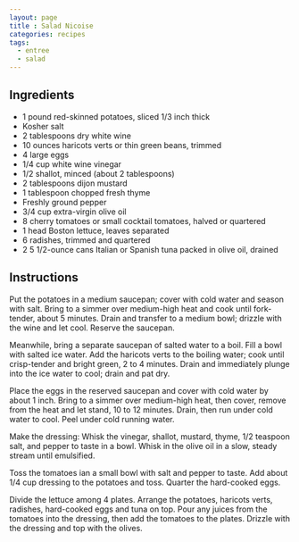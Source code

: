 ```yaml
---
layout: page
title : Salad Nicoise
categories: recipes
tags:
  - entree
  - salad
---
```


## Ingredients

- 1 pound red-skinned potatoes, sliced 1/3 inch thick
- Kosher salt
- 2 tablespoons dry white wine
- 10 ounces haricots verts or thin green beans, trimmed
- 4 large eggs
- 1/4 cup white wine vinegar
- 1/2 shallot, minced (about 2 tablespoons)
- 2 tablespoons dijon mustard
- 1 tablespoon chopped fresh thyme
- Freshly ground pepper
- 3/4 cup extra-virgin olive oil
- 8 cherry tomatoes or small cocktail tomatoes, halved or quartered
- 1 head Boston lettuce, leaves separated
- 6 radishes, trimmed and quartered
- 2 5 1/2-ounce cans Italian or Spanish tuna packed in olive oil, drained

## Instructions

Put the potatoes in a medium saucepan; cover with cold water and season with salt. Bring to a simmer over medium-high heat and cook until fork-tender, about 5 minutes. Drain and transfer to a medium bowl; drizzle with the wine and let cool. Reserve the saucepan.

Meanwhile, bring a separate saucepan of salted water to a boil. Fill a bowl with salted ice water. Add the haricots verts to the boiling water; cook until crisp-tender and bright green, 2 to 4 minutes. Drain and immediately plunge into the ice water to cool; drain and pat dry.

Place the eggs in the reserved saucepan and cover with cold water by about 1 inch. Bring to a simmer over medium-high heat, then cover, remove from the heat and let stand, 10 to 12 minutes. Drain, then run under cold water to cool. Peel under cold running water.

Make the dressing: Whisk the vinegar, shallot, mustard, thyme, 1/2 teaspoon salt, and pepper to taste in a bowl. Whisk in the olive oil in a slow, steady stream until emulsified.

Toss the tomatoes ian a small bowl with salt and pepper to taste. Add about 1/4 cup dressing to the potatoes and toss. Quarter the hard-cooked eggs.

Divide the lettuce among 4 plates. Arrange the potatoes, haricots verts, radishes, hard-cooked eggs and tuna on top. Pour any juices from the tomatoes into the dressing, then add the tomatoes to the plates. Drizzle with the dressing and top with the olives.
